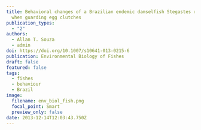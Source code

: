 ```yaml
---
title: Behavioral changes of a Brazilian endemic damselfish Stegastes rocasensis
  when guarding egg clutches
publication_types:
  - "2"
authors:
  - Allan T. Souza
  - admin
doi: https://doi.org/10.1007/s10641-013-0215-6
publication: Environmental Biology of Fishes
draft: false
featured: false
tags:
  - fishes
  - behaviour
  - Brazil
image:
  filename: env_biol_fish.png
  focal_point: Smart
  preview_only: false
date: 2013-12-14T12:03:43.750Z
---
```

